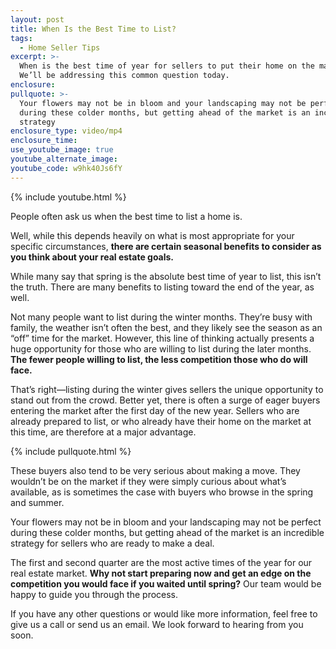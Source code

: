 ```yaml
---
layout: post
title: When Is the Best Time to List?
tags:
  - Home Seller Tips
excerpt: >-
  When is the best time of year for sellers to put their home on the market?
  We’ll be addressing this common question today.
enclosure:
pullquote: >-
  Your flowers may not be in bloom and your landscaping may not be perfect
  during these colder months, but getting ahead of the market is an incredible
  strategy
enclosure_type: video/mp4
enclosure_time:
use_youtube_image: true
youtube_alternate_image:
youtube_code: w9hk40Js6fY
---
```


{% include youtube.html %}

People often ask us when the best time to list a home is.

Well, while this depends heavily on what is most appropriate for your specific circumstances, **there are certain seasonal benefits to consider as you think about your real estate goals.**

While many say that spring is the absolute best time of year to list, this isn’t the truth. There are many benefits to listing toward the end of the year, as well.

Not many people want to list during the winter months. They’re busy with family, the weather isn’t often the best, and they likely see the season as an “off” time for the market. However, this line of thinking actually presents a huge opportunity for those who are willing to list during the later months. **The fewer people willing to list, the less competition those who do will face.**

That’s right—listing during the winter gives sellers the unique opportunity to stand out from the crowd. Better yet, there is often a surge of eager buyers entering the market after the first day of the new year. Sellers who are already prepared to list, or who already have their home on the market at this time, are therefore at a major advantage.

{% include pullquote.html %}

These buyers also tend to be very serious about making a move. They wouldn’t be on the market if they were simply curious about what’s available, as is sometimes the case with buyers who browse in the spring and summer.

Your flowers may not be in bloom and your landscaping may not be perfect during these colder months, but getting ahead of the market is an incredible strategy for sellers who are ready to make a deal.

The first and second quarter are the most active times of the year for our real estate market. **Why not start preparing now and get an edge on the competition you would face if you waited until spring?** Our team would be happy to guide you through the process.

If you have any other questions or would like more information, feel free to give us a call or send us an email. We look forward to hearing from you soon.